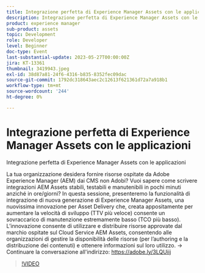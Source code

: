 ```yaml
---
title: Integrazione perfetta di Experience Manager Assets con le applicazioni
description: Integrazione perfetta di Experience Manager Assets con le applicazioniLa tua organizzazione desidera distribuire risorse ospitate da Adobe Experience Manager (AEM) dai CMS non Adobi? Vuoi sapere come scrivere integrazioni AEM Assets stabili, testabili e manutenibili in pochi minuti anziché in ore/giorni? In questa sessione, presenteremo la funzionalità di integrazione di nuova generazione di Experience Manager Assets, una nuovissima innovazione per Asset Delivery che, creata appositamente per aumentare la velocità di sviluppo (TTV più veloce) consente un sovraccarico di manutenzione estremamente basso (TCO più basso). L’innovazione consente di utilizzare e distribuire risorse approvate dal marchio ospitate sul Cloud Service AEM Assets, consentendo alle organizzazioni di gestire la disponibilità delle risorse (per l’authoring e la distribuzione dei contenuti) e ottenere informazioni sul loro utilizzo.
product: experience manager
sub-product: assets
topic: Development
role: Developer
level: Beginner
doc-type: Event
last-substantial-update: 2023-05-27T00:00:00Z
jira: KT-13361
thumbnail: 3419943.jpeg
exl-id: 38d87a81-24f6-4316-b835-8352fec09dac
source-git-commit: 1792dc318643aec2c12613f621361d72a7a918b1
workflow-type: tm+mt
source-wordcount: '244'
ht-degree: 0%

---
```


# Integrazione perfetta di Experience Manager Assets con le applicazioni

Integrazione perfetta di Experience Manager Assets con le applicazioni

La tua organizzazione desidera fornire risorse ospitate da Adobe Experience Manager (AEM) dai CMS non Adobi? Vuoi sapere come scrivere integrazioni AEM Assets stabili, testabili e manutenibili in pochi minuti anziché in ore/giorni? In questa sessione, presenteremo la funzionalità di integrazione di nuova generazione di Experience Manager Assets, una nuovissima innovazione per Asset Delivery che, creata appositamente per aumentare la velocità di sviluppo (TTV più veloce) consente un sovraccarico di manutenzione estremamente basso (TCO più basso). L’innovazione consente di utilizzare e distribuire risorse approvate dal marchio ospitate sul Cloud Service AEM Assets, consentendo alle organizzazioni di gestire la disponibilità delle risorse (per l’authoring e la distribuzione dei contenuti) e ottenere informazioni sul loro utilizzo. → Continuare la conversazione all&#39;indirizzo: https://adobe.ly/3LQUiij

>[!VIDEO](https://video.tv.adobe.com/v/3419943/?learn=on)
